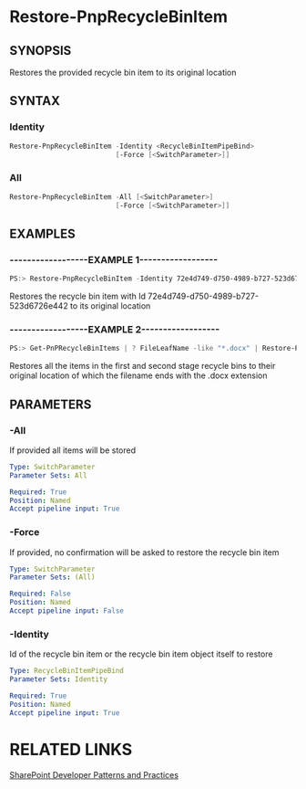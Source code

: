 # Restore-PnpRecycleBinItem

## SYNOPSIS
Restores the provided recycle bin item to its original location

## SYNTAX 

### Identity
```powershell
Restore-PnpRecycleBinItem -Identity <RecycleBinItemPipeBind>
                          [-Force [<SwitchParameter>]]
```

### All
```powershell
Restore-PnpRecycleBinItem -All [<SwitchParameter>]
                          [-Force [<SwitchParameter>]]
```

## EXAMPLES

### ------------------EXAMPLE 1------------------
```powershell
PS:> Restore-PnpRecycleBinItem -Identity 72e4d749-d750-4989-b727-523d6726e442
```

Restores the recycle bin item with Id 72e4d749-d750-4989-b727-523d6726e442 to its original location

### ------------------EXAMPLE 2------------------
```powershell
PS:> Get-PnPRecycleBinItems | ? FileLeafName -like "*.docx" | Restore-PnpRecycleBinItem
```

Restores all the items in the first and second stage recycle bins to their original location of which the filename ends with the .docx extension

## PARAMETERS

### -All
If provided all items will be stored 

```yaml
Type: SwitchParameter
Parameter Sets: All

Required: True
Position: Named
Accept pipeline input: True
```

### -Force
If provided, no confirmation will be asked to restore the recycle bin item

```yaml
Type: SwitchParameter
Parameter Sets: (All)

Required: False
Position: Named
Accept pipeline input: False
```

### -Identity
Id of the recycle bin item or the recycle bin item object itself to restore

```yaml
Type: RecycleBinItemPipeBind
Parameter Sets: Identity

Required: True
Position: Named
Accept pipeline input: True
```

# RELATED LINKS

[SharePoint Developer Patterns and Practices](http://aka.ms/sppnp)